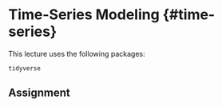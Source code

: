 
# Time-Series Modeling {#time-series}

This lecture uses the following packages:
```
tidyverse
```

## Assignment
